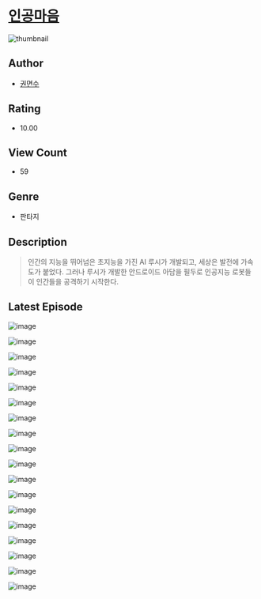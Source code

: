 # [인공마음](https://comic.naver.com/challenge/list?titleId=811195)
![thumbnail](https://image-comic.pstatic.net/user_contents_data/challenge_comic/2023/05/25/upload_3904681784723452208_480x623.jpeg)

## Author
- [권면수](https://comic.naver.com/artistTitle?id=367235)

## Rating
- 10.00

## View Count
- 59

## Genre
- 판타지

## Description
> 인간의 지능을 뛰어넘은 초지능을 가진 AI 루시가 개발되고, 세상은 발전에 가속도가 붙었다. 그러나 루시가 개발한 안드로이드 아담을 필두로 인공지능 로봇들이 인간들을 공격하기 시작한다.


## Latest Episode
![image](https://image-comic.pstatic.net/user_contents_data/challenge_comic/2023/05/25/367235/upload_3906979575111104870.jpeg)

![image](https://image-comic.pstatic.net/user_contents_data/challenge_comic/2023/05/25/367235/upload_7291952543598666034.jpeg)

![image](https://image-comic.pstatic.net/user_contents_data/challenge_comic/2023/05/25/367235/upload_7233966713987151462.jpeg)

![image](https://image-comic.pstatic.net/user_contents_data/challenge_comic/2023/05/25/367235/upload_3991425333024089655.jpeg)

![image](https://image-comic.pstatic.net/user_contents_data/challenge_comic/2023/05/25/367235/upload_4121691291676599601.jpeg)

![image](https://image-comic.pstatic.net/user_contents_data/challenge_comic/2023/05/25/367235/upload_4064043883342094946.jpeg)

![image](https://image-comic.pstatic.net/user_contents_data/challenge_comic/2023/05/26/367235/upload_4134641326039054694.jpeg)

![image](https://image-comic.pstatic.net/user_contents_data/challenge_comic/2023/05/26/367235/upload_3906138415111354209.jpeg)

![image](https://image-comic.pstatic.net/user_contents_data/challenge_comic/2023/05/26/367235/upload_3761412103973987380.jpeg)

![image](https://image-comic.pstatic.net/user_contents_data/challenge_comic/2023/05/25/367235/upload_3474587832099627317.jpeg)

![image](https://image-comic.pstatic.net/user_contents_data/challenge_comic/2023/05/25/367235/upload_3978476392449128759.jpeg)

![image](https://image-comic.pstatic.net/user_contents_data/challenge_comic/2023/05/25/367235/upload_7017561913582249524.jpeg)

![image](https://image-comic.pstatic.net/user_contents_data/challenge_comic/2023/05/25/367235/upload_4063764406400594233.jpeg)

![image](https://image-comic.pstatic.net/user_contents_data/challenge_comic/2023/05/25/367235/upload_7004331301871563108.jpeg)

![image](https://image-comic.pstatic.net/user_contents_data/challenge_comic/2023/05/25/367235/upload_3545521715842344291.jpeg)

![image](https://image-comic.pstatic.net/user_contents_data/challenge_comic/2023/05/25/367235/upload_7291384108857702195.jpeg)

![image](https://image-comic.pstatic.net/user_contents_data/challenge_comic/2023/05/26/367235/upload_3978143437963868214.jpeg)

![image](https://image-comic.pstatic.net/user_contents_data/challenge_comic/2023/05/25/367235/upload_7377852091281782838.jpeg)
